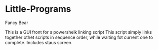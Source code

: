 # Little-Programs

Fancy Bear

This is a GUI front for s powershelk linking script
This script simply links together othet scripts
in sequence order, while waiting fot current one
to complete. Includes staus screen.


